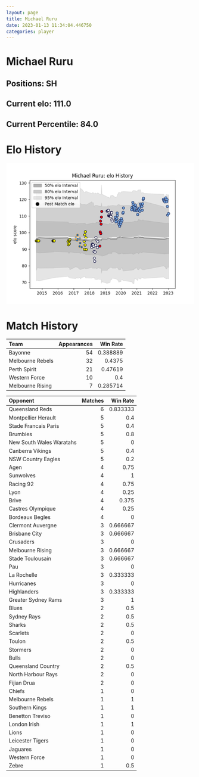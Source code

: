 ```yaml
---  
layout: page  
title: Michael Ruru  
date: 2023-01-13 11:34:04.446750  
categories: player  
---
```

# Michael Ruru

## Positions: SH

## Current elo: 111.0

## Current Percentile: 84.0

# Elo History


![elo history](history_MichaelRuru.png)
# Match History


| Team             |   Appearances |   Win Rate |
|:-----------------|--------------:|-----------:|
| Bayonne          |            54 |   0.388889 |
| Melbourne Rebels |            32 |   0.4375   |
| Perth Spirit     |            21 |   0.47619  |
| Western Force    |            10 |   0.4      |
| Melbourne Rising |             7 |   0.285714 |

| Opponent                 |   Matches |   Win Rate |
|:-------------------------|----------:|-----------:|
| Queensland Reds          |         6 |   0.833333 |
| Montpellier Herault      |         5 |   0.4      |
| Stade Francais Paris     |         5 |   0.4      |
| Brumbies                 |         5 |   0.8      |
| New South Wales Waratahs |         5 |   0        |
| Canberra Vikings         |         5 |   0.4      |
| NSW Country Eagles       |         5 |   0.2      |
| Agen                     |         4 |   0.75     |
| Sunwolves                |         4 |   1        |
| Racing 92                |         4 |   0.75     |
| Lyon                     |         4 |   0.25     |
| Brive                    |         4 |   0.375    |
| Castres Olympique        |         4 |   0.25     |
| Bordeaux Begles          |         4 |   0        |
| Clermont Auvergne        |         3 |   0.666667 |
| Brisbane City            |         3 |   0.666667 |
| Crusaders                |         3 |   0        |
| Melbourne Rising         |         3 |   0.666667 |
| Stade Toulousain         |         3 |   0.666667 |
| Pau                      |         3 |   0        |
| La Rochelle              |         3 |   0.333333 |
| Hurricanes               |         3 |   0        |
| Highlanders              |         3 |   0.333333 |
| Greater Sydney Rams      |         3 |   1        |
| Blues                    |         2 |   0.5      |
| Sydney Rays              |         2 |   0.5      |
| Sharks                   |         2 |   0.5      |
| Scarlets                 |         2 |   0        |
| Toulon                   |         2 |   0.5      |
| Stormers                 |         2 |   0        |
| Bulls                    |         2 |   0        |
| Queensland Country       |         2 |   0.5      |
| North Harbour Rays       |         2 |   0        |
| Fijian Drua              |         2 |   0        |
| Chiefs                   |         1 |   0        |
| Melbourne Rebels         |         1 |   1        |
| Southern Kings           |         1 |   1        |
| Benetton Treviso         |         1 |   0        |
| London Irish             |         1 |   1        |
| Lions                    |         1 |   0        |
| Leicester Tigers         |         1 |   0        |
| Jaguares                 |         1 |   0        |
| Western Force            |         1 |   0        |
| Zebre                    |         1 |   0.5      |